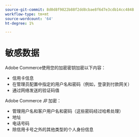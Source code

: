 ```yaml
---
source-git-commit: 8d0d8f9822b88f2dd8cbae8f6d7e3cdb14cc4848
workflow-type: tm+mt
source-wordcount: '64'
ht-degree: 1%

---
```

# 敏感数据

Adobe Commerce使用您的加密密钥加密以下内容：

* 信用卡信息
* 在管理员配置中指定的用户名和密码（例如，登录到付款网关）
* 通过网络发送的验证码值

Adobe Commerce *非* 加密：

* 管理用户名和客户用户名和密码（这些密码经过哈希处理）
* 地址
* 电话号码
* 除信用卡号之外的其他类型的个人身份信息

